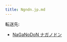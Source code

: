 ```yaml
---
title: Ngndn.jp.md
---
```

<div>

転送先:

-   [NaGaNoDoN ナガノドン](/NaGaNoDoN_%E3%83%8A%E3%82%AC%E3%83%8E%E3%83%89%E3%83%B3 "NaGaNoDoN ナガノドン")

</div>

<div>

</div>
